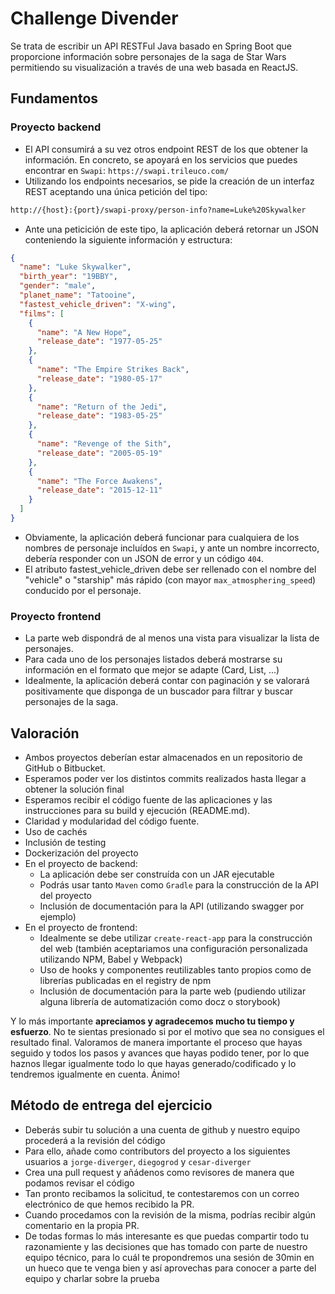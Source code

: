 # Challenge Divender
Se trata de escribir un API RESTFul Java basado en Spring Boot que proporcione información sobre personajes de la saga de Star Wars permitiendo su visualización a través de una web basada en ReactJS. 

## Fundamentos

### Proyecto backend

* El API consumirá a su vez otros endpoint REST de los que obtener la información. En concreto, se apoyará en los servicios que puedes encontrar en `Swapi`: `https://swapi.trileuco.com/`
* Utilizando los endpoints necesarios, se pide la creación de un interfaz REST aceptando una única petición del tipo:

```sh
http://{host}:{port}/swapi-proxy/person-info?name=Luke%20Skywalker
```

* Ante una peticición de este tipo, la aplicación deberá retornar un JSON conteniendo la siguiente información y estructura:

```json
{
  "name": "Luke Skywalker",
  "birth_year": "19BBY",
  "gender": "male",
  "planet_name": "Tatooine",
  "fastest_vehicle_driven": "X-wing",
  "films": [
    {
      "name": "A New Hope",
      "release_date": "1977-05-25"
    },
    {
      "name": "The Empire Strikes Back",
      "release_date": "1980-05-17"
    },
    {
      "name": "Return of the Jedi",
      "release_date": "1983-05-25"
    },
    {
      "name": "Revenge of the Sith",
      "release_date": "2005-05-19"
    },
    {
      "name": "The Force Awakens",
      "release_date": "2015-12-11"
    }
  ]
}
```

* Obviamente, la aplicación deberá funcionar para cualquiera de los nombres de personaje incluídos en `Swapi`, y ante un nombre incorrecto, debería responder con un JSON de error y un código `404`.
* El atributo fastest_vehicle_driven debe ser rellenado con el nombre del "vehicle" o "starship" más rápido (con mayor `max_atmosphering_speed`) conducido por el personaje.

### Proyecto frontend

* La parte web dispondrá de al menos una vista para visualizar la lista de personajes.
* Para cada uno de los personajes listados deberá mostrarse su información en el formato que mejor se adapte (Card, List, ...)
* Idealmente, la aplicación deberá contar con paginación y se valorará positivamente que disponga de un buscador para filtrar y buscar personajes de la saga.

## Valoración
* Ambos proyectos deberían estar almacenados en un repositorio de GitHub o Bitbucket.
* Esperamos poder ver los distintos commits realizados hasta llegar a obtener la solución final
* Esperamos recibir el código fuente de las aplicaciones y las instrucciones para su build y ejecución (README.md).
* Claridad y modularidad del código fuente.
* Uso de cachés
* Inclusión de testing
* Dockerización del proyecto
* En el proyecto de backend:
  * La aplicación debe ser construída con un JAR ejecutable
  * Podrás usar tanto `Maven` como `Gradle` para la construcción de la API del proyecto
  * Inclusión de documentación para la API (utilizando swagger por ejemplo)
* En el proyecto de frontend:
  * Idealmente se debe utilizar `create-react-app` para la construcción del web (también aceptariamos una configuración personalizada utilizando NPM, Babel y Webpack)
  * Uso de hooks y componentes reutilizables tanto propios como de librerías publicadas en el registry de npm
  * Inclusión de documentación para la parte web (pudiendo utilizar alguna librería de automatización como docz o storybook)

Y lo más importante **apreciamos y agradecemos mucho tu tiempo y esfuerzo**. No te sientas presionado si por el motivo que sea no consigues el resultado final. Valoramos de manera importante el proceso que hayas seguido y todos los pasos y avances que hayas podido tener, por lo que haznos llegar igualmente todo lo que hayas generado/codificado y lo tendremos igualmente en cuenta. Ánimo!

## Método de entrega del ejercicio
* Deberás subir tu solución a una cuenta de github y nuestro equipo procederá a la revisión del código
* Para ello, añade como contributors del proyecto a los siguientes usuarios a `jorge-diverger`, `diegogrod` y `cesar-diverger`
* Crea una pull request y añádenos como revisores de manera que podamos revisar el código
* Tan pronto recibamos la solicitud, te contestaremos con un correo electrónico de que hemos recibido la PR.
* Cuando procedamos con la revisión de la misma, podrías recibir algún comentario en la propia PR. 
* De todas formas lo más interesante es que puedas compartir todo tu razonamiente y las decisiones que has tomado con parte de nuestro equipo técnico, para lo cuál te propondremos una sesión de 30min en un hueco que te venga bien y así aprovechas para conocer a parte del equipo y charlar sobre la prueba
